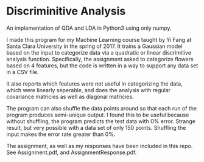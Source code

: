 # Discriminitive Analysis
An implementation of QDA and LDA in Python3 using only numpy.

I made this program for my Machine Learning course taught by Yi Fang at Santa Clara University in the spring of 2017. It trains a Gaussian model based on the input to categorize data via a quadratic or linear discrimitive analysis function. Specifically, the assignment asked to categorize flowers based on 4 features, but the code is written in a way to support any data set in a CSV file. 

It also reports which features were not useful in categorizing the data, which were linearly seperable, and does the analysis with regular covariance matricies as well as diagonal matricies. 

The program can also shuffle the data points around so that each run of the program produces semi-unique output. I found this to be useful because without shuffling, the program predicts the test data with 0% error. Strange result, but very possible with a data set of only 150 points. Shuffling the input makes the error rate greater than 0%.

The assignment, as well as my responses have been included in this repo. See Assignment.pdf, and AssignmentResponse.pdf.

